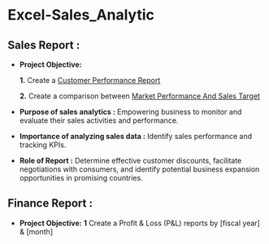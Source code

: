# Excel-Sales_Analytic
## Sales Report :

 - **Project Objective:**

   **1.**  Create a [Customer Performance Report](https://github.com/abhisheks181999/Excel-Sales_Analytics/blob/main/Customer%20Performance%20Report.pdf)
   
    **2.** Create a comparison between [Market Performance And Sales Target](https://github.com/abhisheks181999/Excel-Sales_Analytics/blob/main/Market%20%20Performance%20vs%20Target%20Report.pdf)

- **Purpose of sales analytics :** Empowering business to monitor and evaluate their sales activities and performance.

- **Importance of analyzing sales data :** Identify sales performance and tracking KPIs.

- **Role of Report :** Determine effective customer discounts, facilitate negotiations with consumers, and identify potential business expansion opportunities in promising countries.

## Finance Report :

- **Project Objective:**
  **1** Create a Profit & Loss  (P&L) reports by [fiscal year] & [month]

  
